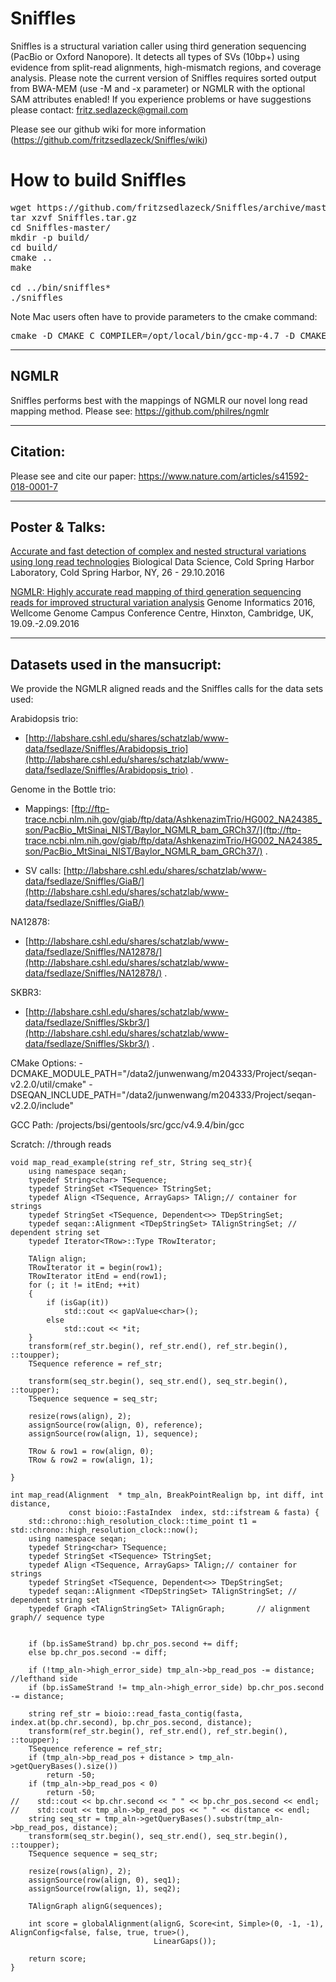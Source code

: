 # Sniffles
Sniffles is a structural variation caller using third generation sequencing (PacBio or Oxford Nanopore). It detects all types of SVs (10bp+) using evidence from split-read alignments, high-mismatch regions, and coverage analysis. Please note the current version of Sniffles requires sorted output from BWA-MEM (use -M and -x parameter) or NGMLR with the optional SAM attributes enabled! If you experience problems or have suggestions please contact: fritz.sedlazeck@gmail.com


Please see our github wiki for more information (https://github.com/fritzsedlazeck/Sniffles/wiki)


# How to build Sniffles
<pre>wget https://github.com/fritzsedlazeck/Sniffles/archive/master.tar.gz -O Sniffles.tar.gz
tar xzvf Sniffles.tar.gz
cd Sniffles-master/
mkdir -p build/
cd build/
cmake ..
make

cd ../bin/sniffles*
./sniffles</pre>

Note Mac users often have to provide parameters to the cmake command:
<pre>cmake -D CMAKE_C_COMPILER=/opt/local/bin/gcc-mp-4.7 -D CMAKE_CXX_COMPILER=/opt/local/bin/g++-mp-4.7 .. 
</pre>


**************************************
## NGMLR
Sniffles performs best with the mappings of NGMLR our novel long read mapping method. 
Please see:
https://github.com/philres/ngmlr

****************************************
## Citation:
Please see and cite our paper:
https://www.nature.com/articles/s41592-018-0001-7
  
**************************************
## Poster & Talks:

[Accurate and fast detection of complex and nested structural variations using long read technologies](http://schatzlab.cshl.edu/presentations/2016/2016.10.28.BIODATA.PacBioSV.pdf)
Biological Data Science, Cold Spring Harbor Laboratory, Cold Spring Harbor, NY, 26 - 29.10.2016

[NGMLR: Highly accurate read mapping of third generation sequencing reads for improved structural variation analysis](http://www.cibiv.at/~philipp_/files/gi2016_poster_phr.pdf) 
Genome Informatics 2016, Wellcome Genome Campus Conference Centre, Hinxton, Cambridge, UK, 19.09.-2.09.2016

**************************************
## Datasets used in the mansucript:
We provide the NGMLR aligned reads and the Sniffles calls for the data sets used:  

Arabidopsis trio: 
+ [http://labshare.cshl.edu/shares/schatzlab/www-data/fsedlaze/Sniffles/Arabidopsis_trio](http://labshare.cshl.edu/shares/schatzlab/www-data/fsedlaze/Sniffles/Arabidopsis_trio) . 

Genome in the Bottle trio: 
+ Mappings: [ftp://ftp-trace.ncbi.nlm.nih.gov/giab/ftp/data/AshkenazimTrio/HG002_NA24385_son/PacBio_MtSinai_NIST/Baylor_NGMLR_bam_GRCh37/](ftp://ftp-trace.ncbi.nlm.nih.gov/giab/ftp/data/AshkenazimTrio/HG002_NA24385_son/PacBio_MtSinai_NIST/Baylor_NGMLR_bam_GRCh37/) . 

+ SV calls: [http://labshare.cshl.edu/shares/schatzlab/www-data/fsedlaze/Sniffles/GiaB/](http://labshare.cshl.edu/shares/schatzlab/www-data/fsedlaze/Sniffles/GiaB/)

NA12878: 
+ [http://labshare.cshl.edu/shares/schatzlab/www-data/fsedlaze/Sniffles/NA12878/](http://labshare.cshl.edu/shares/schatzlab/www-data/fsedlaze/Sniffles/NA12878/) .  

SKBR3: 
+ [http://labshare.cshl.edu/shares/schatzlab/www-data/fsedlaze/Sniffles/Skbr3/](http://labshare.cshl.edu/shares/schatzlab/www-data/fsedlaze/Sniffles/Skbr3/) .

CMake Options:
-DCMAKE_MODULE_PATH="/data2/junwenwang/m204333/Project/seqan-v2.2.0/util/cmake" -DSEQAN_INCLUDE_PATH="/data2/junwenwang/m204333/Project/seqan-v2.2.0/include"

GCC Path:
/projects/bsi/gentools/src/gcc/v4.9.4/bin/gcc

Scratch:
//through reads


```
void map_read_example(string ref_str, String seq_str){
    using namespace seqan;
    typedef String<char> TSequence;
    typedef StringSet <TSequence> TStringSet;
    typedef Align <TSequence, ArrayGaps> TAlign;// container for strings
    typedef StringSet <TSequence, Dependent<>> TDepStringSet;
    typedef seqan::Alignment <TDepStringSet> TAlignStringSet; // dependent string set
    typedef Iterator<TRow>::Type TRowIterator;

    TAlign align;
    TRowIterator it = begin(row1);
    TRowIterator itEnd = end(row1);
    for (; it != itEnd; ++it)
    {
        if (isGap(it))
            std::cout << gapValue<char>();
        else
            std::cout << *it;
    }
    transform(ref_str.begin(), ref_str.end(), ref_str.begin(), ::toupper);
    TSequence reference = ref_str;

    transform(seq_str.begin(), seq_str.end(), seq_str.begin(), ::toupper);
    TSequence sequence = seq_str;

    resize(rows(align), 2);
    assignSource(row(align, 0), reference);
    assignSource(row(align, 1), sequence);

    TRow & row1 = row(align, 0);
    TRow & row2 = row(align, 1);

}

int map_read(Alignment  * tmp_aln, BreakPointRealign bp, int diff, int distance,
             const bioio::FastaIndex  index, std::ifstream & fasta) {
    std::chrono::high_resolution_clock::time_point t1 = std::chrono::high_resolution_clock::now();
    using namespace seqan;
    typedef String<char> TSequence;
    typedef StringSet <TSequence> TStringSet;
    typedef Align <TSequence, ArrayGaps> TAlign;// container for strings
    typedef StringSet <TSequence, Dependent<>> TDepStringSet;
    typedef seqan::Alignment <TDepStringSet> TAlignStringSet; // dependent string set
    typedef Graph <TAlignStringSet> TAlignGraph;       // alignment graph// sequence type


    if (bp.isSameStrand) bp.chr_pos.second += diff;
    else bp.chr_pos.second -= diff;

    if (!tmp_aln->high_error_side) tmp_aln->bp_read_pos -= distance; //lefthand side
    if (bp.isSameStrand != tmp_aln->high_error_side) bp.chr_pos.second -= distance;

    string ref_str = bioio::read_fasta_contig(fasta, index.at(bp.chr.second), bp.chr_pos.second, distance);
    transform(ref_str.begin(), ref_str.end(), ref_str.begin(), ::toupper);
    TSequence reference = ref_str;
    if (tmp_aln->bp_read_pos + distance > tmp_aln->getQueryBases().size())
        return -50;
    if (tmp_aln->bp_read_pos < 0)
        return -50;
//    std::cout << bp.chr.second << " " << bp.chr_pos.second << endl;
//    std::cout << tmp_aln->bp_read_pos << " " << distance << endl;
    string seq_str = tmp_aln->getQueryBases().substr(tmp_aln->bp_read_pos, distance);
    transform(seq_str.begin(), seq_str.end(), seq_str.begin(), ::toupper);
    TSequence sequence = seq_str;

    resize(rows(align), 2);
    assignSource(row(align, 0), seq1);
    assignSource(row(align, 1), seq2);

    TAlignGraph alignG(sequences);

    int score = globalAlignment(alignG, Score<int, Simple>(0, -1, -1), AlignConfig<false, false, true, true>(),
                                LinearGaps());

    return score;
}
```